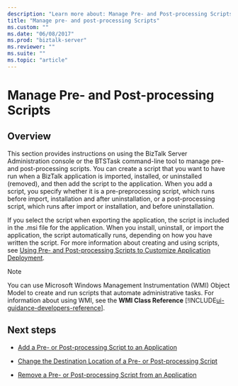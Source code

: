 ```yaml
---
description: "Learn more about: Manage Pre- and Post-processing Scripts"
title: "Manage pre- and post-processing Scripts"
ms.custom: ""
ms.date: "06/08/2017"
ms.prod: "biztalk-server"
ms.reviewer: ""
ms.suite: ""
ms.topic: "article"
---
```

# Manage Pre- and Post-processing Scripts

## Overview
This section provides instructions on using the BizTalk Server Administration console or the BTSTask command-line tool to manage pre- and post-processing scripts. You can create a script that you want to have run when a BizTalk application is imported, installed, or uninstalled (removed), and then add the script to the application. When you add a script, you specify whether it is a pre-preprocessing script, which runs before import, installation and after uninstallation, or a post-processing script, which runs after import or installation, and before uninstallation.  
  
 If you select the script when exporting the application, the script is included in the .msi file for the application. When you install, uninstall, or import the application, the script automatically runs, depending on how you have written the script. For more information about creating and using scripts, see [Using Pre- and Post-processing Scripts to Customize Application Deployment](../core/using-pre-and-post-processing-scripts-to-customize-application-deployment.md).  
  
> [!NOTE]
>  You can use Microsoft Windows Management Instrumentation (WMI) Object Model to create and run scripts that automate administrative tasks. For information about using WMI, see the **WMI Class Reference** [!INCLUDE[ui-guidance-developers-reference](../includes/ui-guidance-developers-reference.md)].
  
## Next steps 
  
-   [Add a Pre- or Post-processing Script to an Application](../core/how-to-add-a-pre-or-post-processing-script-to-an-application.md)  
  
-   [Change the Destination Location of a Pre- or Post-processing Script](../core/how-to-change-the-destination-location-of-a-pre-or-post-processing-script.md)  
  
-   [Remove a Pre- or Post-processing Script from an Application](../core/how-to-remove-a-pre-or-post-processing-script-from-an-application.md)
